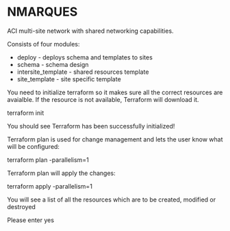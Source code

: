 # NMARQUES

ACI multi-site network with shared networking capabilities. 

Consists of four modules:
- deploy - deploys schema and templates to sites
- schema - schema design
- intersite_template - shared resources template 
- site_template - site specific template 

You need to initialize terraform so it makes sure all the correct resources are avaialble. If the resource is not available, Terraform will download it.

terraform init 

You should see
Terraform has been successfully initialized!

Terraform plan is used for change management and lets the user know what will be configured:

terraform plan -parallelism=1

Terraform plan will apply the changes:

terraform apply -parallelism=1	

You will see a list of all the resources which are to be created, modified or destroyed

Please enter yes
